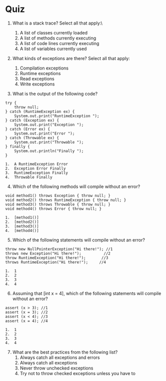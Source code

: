 
Quiz
==================

1.  What is a stack trace? Select all that apply:\
    1.  A list of classes currently loaded
    2.  A list of methods currently executing
    3.  A list of code lines currently executing
    4.  A list of variables currently used


2.  What kinds of exceptions are there? Select all that apply:
    1.  Compilation exceptions
    2.  Runtime exceptions
    3.  Read exceptions
    4.  Write exceptions


3.  What is the output of the following code?


```
try {
    throw null;
} catch (RuntimeException ex) {
    System.out.print("RuntimeException ");
} catch (Exception ex) {
    System.out.print("Exception ");
} catch (Error ex) {
    System.out.print("Error ");
} catch (Throwable ex) {
    System.out.print("Throwable ");
} finally {
    System.out.println("Finally ");
}
```

    1.  A RuntimeException Error
    2.  Exception Error Finally
    3.  RuntimeException Finally
    4.  Throwable Finally


4.  Which of the following methods will compile without an error?


```
void method1() throws Exception { throw null; }
void method2() throws RuntimeException { throw null; }
void method3() throws Throwable { throw null; }
void method4() throws Error { throw null; }
```

    1.  [method1()]
    2.  [method2()]
    3.  [method3()]
    4.  [method4()]


5.  Which of the following statements will compile without an error?


```
throw new NullPointerException("Hi there!"); //1
throws new Exception("Hi there!");          //2
throw RuntimeException("Hi there!");       //3
throws RuntimeException("Hi there!");     //4
```

    1.  1
    2.  2
    3.  3
    4.  4


6.  Assuming that [int x = 4], which of the following statements
    will compile without an error?


```
assert (x > 3); //1
assert (x = 3); //2
assert (x < 4); //3
assert (x = 4); //4
```

    1.  1
    2.  2
    3.  3
    4.  4


7.  What are the best practices from the following list?
    1.  Always catch all exceptions and errors
    2.  Always catch all exceptions
    3.  Never throw unchecked exceptions
    4.  Try not to throw checked exceptions unless you have to